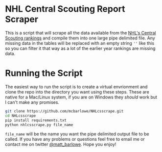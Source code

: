 # NHL Central Scouting Report Scraper

This is a script that will scrape all the data available from the
[NHL's Central Scouting rankings](http://www.nhl.com/ice/draftprospectbrowse.htm?cat=2&sort=finalRank&year=2018)
and compile them into one large pipe delimited file. Any missing
data in the tables will be replaced with an empty string `''` like
this so you can filter it that way as a lot of the earlier year
rankings are missing data.

# Running the Script

The easiest way to run the script is to create a virtual envrionment
and clone the repo into the directory you want using these steps.
These are native for a Mac/Linux system, if you are on Windows they
*should* work but I can't make any promises.

```bash
git clone https://github.com/mcbarlowe/NHLcsscrape.git
cd NHLcsscrape
pip install requirements.txt
python nhlcsscrape.py file_name
```
`file_name` will be the name you want the pipe delimited output
file to be called. If you have any problems or questions feel free
to email me or contact me on twitter [@matt_barlowe](https://twitter.com/matt_barlowe).
Hope you enjoy!
